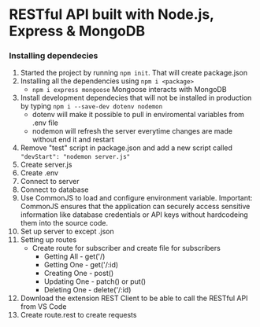 # RESTful API built with Node.js, Express & MongoDB

### Installing dependecies

1. Started the project by running `npm init`. That will create package.json
2. Installing all the dependencies using `npm i <package>`
   - `npm i express mongoose`
     Mongoose interacts with MongoDB
3. Install development dependecies that will not be installed in production by typing `npm i --save-dev dotenv nodemon`
   - dotenv will make it possible to pull in enviromental variables from .env file
   - nodemon will refresh the server everytime changes are made without end it and restart
4. Remove "test" script in package.json and add a new script called `"devStart": "nodemon server.js"`
5. Create server.js
6. Create .env
7. Connect to server
8. Connect to database
9. Use CommonJS to load and configure environment variable.
   Important: CommonJS ensures that the application can securely access sensitive information like database credentials or API keys without hardcodeing them into the source code.
10. Set up server to except .json
11. Setting up routes
    - Create route for subscriber and create file for subscribers
      - Getting All - get('/)
      - Getting One - get('/:id)
      - Creating One - post()
      - Updating One - patch() or put()
      - Deleting One - delete('/:id)
12. Download the extension REST Client to be able to call the RESTful API from VS Code
13. Create route.rest to create requests
